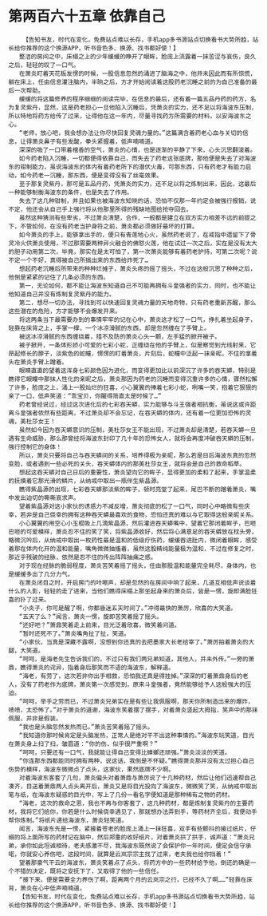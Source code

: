 # 第两百六十五章 依靠自己
        【告知书友，时代在变化，免费站点难以长存，手机app多书源站点切换看书大势所趋，站长给你推荐的这个换源APP，听书音色多、换源、找书都好使！】
       整洁的房间之中，床榻之上的少年缓缓的睁开了眼眸，脸庞上流露着一抹苦涩与哀伤，良久之后，轻轻的叹了一口气。
       在萧炎盯着天花板发愣的时候，一股信息忽然的涌进了脑海之中，他并未因此而有所惊慌，躺在床上，任由信息灌注脑内，半晌之后，方才开始阅读着这股药老沉睡之前的为自己准备的最后一次帮助。
       缓缓的将这篇修养的程序细细的阅读完毕，在信息的最后，还有着一篇五品丹药的药方，名为复灵紫丹，显然，这是药老担心一旦他陷入沉睡后，凭萧炎的实力，还不足以将海波东压制，所以特地将药方给传了过来，让得他在这一年内，尽量寻找药方所需要的材料，以安海波东之心。
       “老师，放心吧，我会想办法让你尽快回复灵魂力量的。”这篇满含着药老心血与关切的信息，让得萧炎鼻子有些发酸，拳头紧握着，低声喃喃道。
       深深的吸了一口带着檀香的空气，萧炎的心情，也是逐渐的平静了下来，心头沉思翻滚着。
       如今药老陷入沉睡，一切都便得依靠自己，而失去了药老这张底牌，那他便是失去了对海波东的钳制能力，虽说海波东的体内有着药老所下的潜伏火毒，可那东西，只有药老才有能力启动，如今药老一沉睡，那东西，便是变得没有了丝毫效果。
       至于那复灵紫丹，那可是五品丹药，凭萧炎的实力，还不足以将之炼制出来，因此，这最后一种能够制衡海波东的条件，也是失去了作用。
       失去了这几种钳制，并且如果也被海波东知晓的话，恐怕不仅那一年约定会被强行报销，说不定，他还会从自己手上强行将从他那里所得的残缺地图给抢夺回去。
       虽然这种猜测有些卑劣，不过萧炎清楚，合作，一般都是建立在双方实力相差不远的前提之下，不管如何，在没有药老当护身符之前，萧炎都必须做好最坏的打算。
       如今萧炎的手上，能够拿出手的，便只有青莲地心火，虽然药老说了，在戒指中遗留下了骨灵冷火供萧炎使用，不过那需要两种异火融合的佛怒火莲，他在试过一次之后，实在是没有太大的胆子动用第二次，毕竟，那实在是太可怕了，第一次萧炎能够有着药老护持，可第二次呢？说不定一个不好，真得被自己所搞出来的东西给炸死了…
       想起药老沉睡后所带来的种种烂摊子，萧炎头疼的摇了摇头，不过在这般沉思了种种之后，他倒是紧紧的记住了几条必须的东西。
       第一，无论如何，都不能让海波东知道自己不可能再拥有斗皇强者的实力，同时，也不能让他知道自己并没有炼制复灵紫丹的能力。
       第二，想尽一切办法，寻找到可以快速回复灵魂力量的天地奇物，只有药老重新苏醒，那么这些潜在的危险，方才能够不会爆发开来。
       将这两条当下最需要办到的事情牢牢的记在心中，萧炎这才松了一口气，挣扎着坐起身子，轻靠在床背之上，手掌一撑，一个冰凉滑腻的东西，却是忽然缠在了手臂上。
       被这冰凉滑腻的东西缠绕着，措不及防的萧炎心头一颤，左手猛的掀开被子。
       被子掀开，一条体形娇小可爱的七彩小蛇，正缠绕在他的手臂上，似是察觉到光线射来，它昂起修长的脖子，淡紫色的蛇瞳，愣愣的盯着萧炎，片刻后，蛇瞳中泛起一抹亲昵，不住的拿着头在萧炎手臂上蹭着。
       眼睛直直的望着这浑身七彩颜色因为进化，而变得更加比以前深沉了许多的吞天蟒，特别是瞧得它眼瞳中那抹人性化的亲昵之后，萧炎那因为药老的沉睡而变得沉重许多的心情，骤然松懈了许多，脸庞之上，涌上一股灿烂的狂喜，小心翼翼的捧着七彩小蛇，咧嘴一笑，抱着它狠狠的亲了一口，低声笑道：“乖宝贝，你醒得简直太是时候了…”
       药老曾经说过，经过这次进化后的七彩吞天蟒，实力能够与斗王强者相抗衡，虽说这或许距离斗皇强者依然有些距离，不过萧炎却不会忘记，在吞天蟒的体内，还有着一位更加恐怖的灵魂，美杜莎女王！
       虽然如今因为吞天蟒意识的压制，美杜莎女王不能出现，不过萧炎却是清楚，若吞天蟒一旦遇有生命威胁，那么那曾经将海波东封印了几十年的恐怖女人，就将会再度冲破吞天蟒的压制，强行控制它的身体！
       所以，萧炎只要将自己与吞天蟒间的关系，培养得极为亲昵，那么若是日后海波东真的忽然变脸，或者遇到一些必死的关头，吞天蟒体内的那美杜莎女王，就将会是自己的救命稻草。
       想起这吞天蟒对自己日后的重要性，萧炎望向它的眸子，显得更加的柔和了起来，手掌温柔的抚摸着它那光滑的鳞片，从纳戒中取出一瓶伴生紫晶源。
       瞧得紫晶源的出现，七彩吞天蟒那淡紫的眸子，顿时亮堂了起来，尾巴不断的蹭着萧炎，嘴中发出迫切的嘶嘶哀求声。
       望着紫晶源对这小家伙的诱惑力不减反增，萧炎彻底的松了一口气，同时心中略微有些庆幸，若非是自己侥幸的拥有这种吞天蟒最喜欢的食物，恐怕还真的难以与它取得这般亲昵关系。
       小心翼翼的用空心小玉棍吸上几滴紫晶源，然后灌进吞天蟒嘴中，望着它那闭着眸子，巴咂巴咂的可爱模样，萧炎忍不住的笑了笑，将紫晶源收好，然后将心满意足的吞天蟒放在枕头旁，略微沉吟后，从纳戒中取出一枚药性最是温和的低级疗伤药，缓缓吞进肚内，微闭着眼眸，感受着那在体内化开的温和能量，嘴角微微抽搐着，虽然这股精纯能量极为温和，不过在修复之时，那近乎残破的经脉，依然是忍不住的传出阵阵抽痛之感。
       对于现在经脉的脆弱程度，萧炎苦笑着摇了摇头，任由那股温和能量完全耗尽，身体内，也是缓缓多出了几分力气。
       在萧炎闭目之时，开启房门的咔嚓声，却是忽然的在房间中响了起来，几道互相低声说谈着什么的人影，轻轻的走了进来，当他们瞧得床榻上那坐起身来的萧炎后，皆是一愣，旋即满脸狂喜的扑了过来。
       “小炎子，你可是醒了啊，你都昏迷五天时间了。”冲得最快的萧厉，欣喜的大笑道。
       “五天了么？”闻言，萧炎一愣，旋即苦笑着摇了摇头。
       “还好吧？”萧鼎笑着走上前来，目光泛着欣喜，微笑着问道。
       “暂时还死不了。”萧炎嘴角扯了扯，笑道。
       “小家伙，当真是深藏不露啊，没想到你还真的去把墨家大长老给宰了。”萧厉拍着萧炎的大腿，大笑道。
       “呵呵，是海老先生告诉我们的，不过只有我们两兄弟知道，其他人，并未外传。”一旁的萧鼎，瞧得萧炎的诧异，指着身后那笑而不语的海波东，解释道。
       “海老，有劳了，这次若非你出手相救，恐怕我还真是得挂掉。”深深的盯着萧鼎身后的老人，没有了药老作为底牌，萧炎第一次感觉到，原来斗皇强者，竟然能够给予人这般强大的压迫。
       “呵呵，举手之劳而已，不过萧炎兄弟实在是有些让我佩服啊，那天你所制造出来的爆炸，啧啧，太恐怖了。”对于萧炎的道谢，海波东笑着摆了摆手，对着萧炎竖起大拇指，笑声中的那抹佩服，并非是假装。
       “我也是头脑忽然发热而已。”萧炎苦笑着摇了摇头。
       “我知道你那时候肯定是头脑发热，正常人是绝对干不出这种事情的。”海波东玩笑道，目光在萧炎身上扫了扫，皱眉道：“你的伤，似乎很严重啊？”
       “呵呵，只要还有一口气，我就能让得自己变得比蟑螂还顽强。”萧炎淡淡的笑道。
       “你连那东西都能同时拥有两种，说这话，我倒是不怀疑。”瞧得萧炎那并没有太过担心自己伤势的模样，海波东微微点了点头，这家伙，果然底牌不少啊。
       对着海波东客套了几句，萧炎偏头对着萧鼎与萧厉说了十几种药材，然后让他们迅速帮自己凑齐，目送着萧鼎两人点头离开后，萧炎又是将目光投向了海波东，微微笑了笑，从纳戒中取出笔与纸，在海波东疑惑的目光中，写上了几份一看名字便知道是那种稀有之物的药材。
       “海老，这次的救命之恩，我也不再与你客套了，这几种药材，都是炼制复灵紫丹的主要药材，我将它们给你，你若是什么时候侥幸遇见了，那就想办法弄到手，等药材齐全后，我便动手帮你炼制。”将纸片递给海波东，萧炎轻笑道。
       闻言，海波东先是一愣，紧接着苍老的脸庞上涌上一抹狂喜，双手有些颤抖的接过纸片，仔细的将上面所写的药材记在脑中，然后郑重的收好纸片，对着萧炎拱了拱手，诚声道：“萧炎兄弟，承你如此坦诚相待，老夫感激不尽，我海波东既然说了会保护你一年时间，便定会信守承喏，你就安心养伤吧，这段时间，就算是云岚宗宗主找了过来，老夫我也给你挡着！”
       望着那豪气干云的海波东，萧炎笑着点了点头，将药方中的一些药材给予他，倒还的确是一个不错的决定，既将之安抚下了，又取得了他的一些信任。
       “接下来，便是需要全力养伤了啊，距离两个月的云岚宗之行，已经不久了啊……”轻靠在床背，萧炎在心中低声喃喃道。
       【告知书友，时代在变化，免费站点难以长存，手机app多书源站点切换看书大势所趋，站长给你推荐的这个换源APP，听书音色多、换源、找书都好使！】